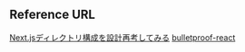 ## Reference URL

[Next.jsディレクトリ構成を設計再考してみる](https://note.com/ryoppei/n/n2e3e7a66e758)
[bulletproof-react](https://github.com/alan2207/bulletproof-react)
